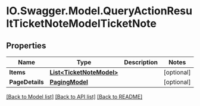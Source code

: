 # IO.Swagger.Model.QueryActionResultTicketNoteModelTicketNote
## Properties

Name | Type | Description | Notes
------------ | ------------- | ------------- | -------------
**Items** | [**List&lt;TicketNoteModel&gt;**](TicketNoteModel.md) |  | [optional] 
**PageDetails** | [**PagingModel**](PagingModel.md) |  | [optional] 

[[Back to Model list]](../README.md#documentation-for-models) [[Back to API list]](../README.md#documentation-for-api-endpoints) [[Back to README]](../README.md)

